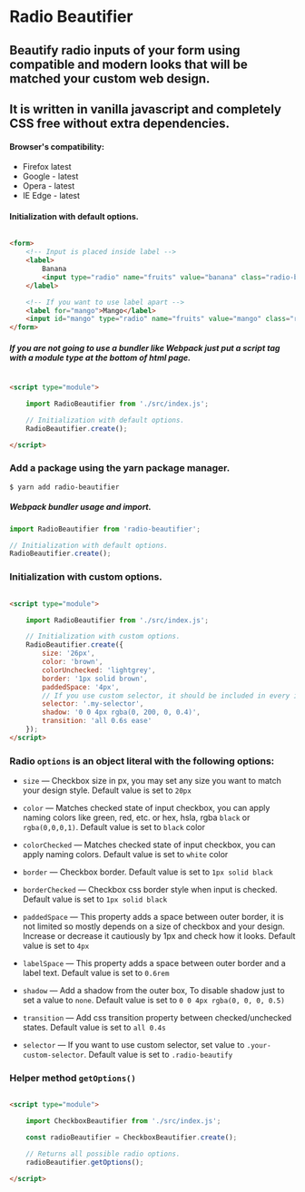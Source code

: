 # Radio Beautifier

## Beautify radio inputs of your form using compatible and modern looks that will be matched your custom web design.

## It is written in vanilla javascript and completely CSS free without extra dependencies.

#### Browser's compatibility:

- Firefox latest
- Google - latest
- Opera - latest
- IE Edge - latest

#### Initialization with default options.

```html

<form>
    <!-- Input is placed inside label -->
    <label>
        Banana
        <input type="radio" name="fruits" value="banana" class="radio-beautify">
    </label>

    <!-- If you want to use label apart -->
    <label for="mango">Mango</label>
    <input id="mango" type="radio" name="fruits" value="mango" class="radio-beautify">
</form>
```

##### If you are not going to use a bundler like Webpack just put a script tag with a module type at the bottom of html page.

```html

<script type="module">

    import RadioBeautifier from './src/index.js';

    // Initialization with default options.
    RadioBeautifier.create();

</script>
```

### Add a package using the yarn package manager.

```yarn
$ yarn add radio-beautifier
``` 

##### Webpack bundler usage and import.

```js
import RadioBeautifier from 'radio-beautifier';

// Initialization with default options.
RadioBeautifier.create();

```

### Initialization with custom options.

```html

<script type="module">

    import RadioBeautifier from './src/index.js';

    // Initialization with custom options.
    RadioBeautifier.create({
        size: '26px',
        color: 'brown',
        colorUnchecked: 'lightgrey',
        border: '1px solid brown',
        paddedSpace: '4px',
        // If you use custom selector, it should be included in every input instead of default one.
        selector: '.my-selector',
        shadow: '0 0 4px rgba(0, 200, 0, 0.4)',
        transition: 'all 0.6s ease'
    });
</script>
```

### Radio `options` is an object literal with the following options:

- `size` — Checkbox size in px, you may set any size you want to match your design style. Default value is set to `20px`

- `color` — Matches checked state of input checkbox, you can apply naming colors like green, red, etc. or hex,
  hsla, rgba `black` or `rgba(0,0,0,1)`. Default value is set to `black` color

- `colorChecked` — Matches checked state of input checkbox, you can apply naming colors. Default value is set to `white` color

- `border` — Checkbox border. Default value is set to `1px solid black`

- `borderChecked` — Checkbox css border style when input is checked. Default value is set to `1px solid black`

- `paddedSpace` — This property adds a space between outer border, it is not limited so mostly depends on a size of
  checkbox and your design. Increase or decrease it cautiously by 1px and check how it looks. Default value is set
  to `4px`

- `labelSpace` — This property adds a space between outer border and a label text. Default value is set to `0.6rem`

- `shadow` — Add a shadow from the outer box, To disable shadow just to set a value to `none`. Default value
  is set to `0 0 4px rgba(0, 0, 0, 0.5)`

- `transition` — Add css transition property between checked/unchecked states. Default value is set to `all 0.4s`

- `selector` — If you want to use custom selector, set value to `.your-custom-selector`. Default value is set
  to `.radio-beautify`

### Helper method `getOptions()`

```html

<script type="module">

    import CheckboxBeautifier from './src/index.js';

    const radioBeautifier = CheckboxBeautifier.create();

    // Returns all possible radio options.
    radioBeautifier.getOptions();

</script>
```